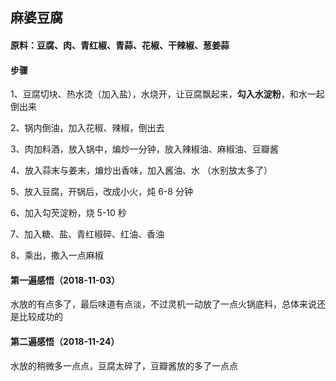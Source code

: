 ## 麻婆豆腐

#### 原料：豆腐、肉、青红椒、青蒜、花椒、干辣椒、葱姜蒜

#### 步骤

1、豆腐切块、热水烫（加入盐），水烧开，让豆腐飘起来，**勾入水淀粉**，和水一起倒出来

2、锅内倒油，加入花椒、辣椒，倒出去

3、肉加料酒，放入锅中，煸炒一分钟，放入辣椒油、麻椒油、豆瓣酱

4、放入蒜末与姜末，煸炒出香味，加入酱油、水 （水别放太多了）

5、放入豆腐，开锅后，改成小火，炖 6-8 分钟

6、加入勾芡淀粉，烧 5-10 秒

7、加入糖、盐、青红椒碎、红油、香油

8、乘出，撒入一点麻椒

#### 第一遍感悟（2018-11-03）
水放的有点多了，最后味道有点淡，不过灵机一动放了一点火锅底料，总体来说还是比较成功的

#### 第二遍感悟（2018-11-24）
水放的稍微多一点点，豆腐太碎了，豆瓣酱放的多了一点点
